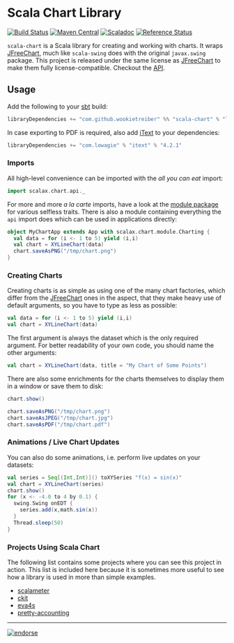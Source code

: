 Scala Chart Library
===================

[![Build Status](https://travis-ci.org/wookietreiber/scala-chart.svg?branch=develop)](https://travis-ci.org/wookietreiber/scala-chart)
[![Maven Central](https://maven-badges.herokuapp.com/maven-central/com.github.wookietreiber/scala-chart_2.11/badge.svg)](https://maven-badges.herokuapp.com/maven-central/com.github.wookietreiber/scala-chart_2.11)
[![Scaladoc](http://javadoc-badge.appspot.com/com.github.wookietreiber/scala-chart_2.11.svg?label=scaladoc)](http://javadoc-badge.appspot.com/com.github.wookietreiber/scala-chart_2.11)
[![Reference Status](https://www.versioneye.com/java/com.github.wookietreiber:scala-chart_2.11/reference_badge.svg?style=flat)](https://www.versioneye.com/java/com.github.wookietreiber:scala-chart_2.11/references)

`scala-chart` is a Scala library for creating and working with charts. It wraps [JFreeChart][], much
like `scala-swing` does with the original `javax.swing` package. This project is released under the
same license as [JFreeChart][] to make them fully license-compatible. Checkout the [API][].

Usage
-----

Add the following to your [sbt][] build:

```scala
libraryDependencies += "com.github.wookietreiber" %% "scala-chart" % "latest.integration"
```

In case exporting to PDF is required, also add [iText][] to your dependencies:

```scala
libraryDependencies += "com.lowagie" % "itext" % "4.2.1"
```

### Imports

All high-level convenience can be imported with the *all you can eat* import:

```scala
import scalax.chart.api._
```

For more and more *a la carte* imports, have a look at the [module package][modules] for various
selfless traits. There is also a module containing everything the `api` import does which can be
used in applications directly:

```scala
object MyChartApp extends App with scalax.chart.module.Charting {
  val data = for (i <- 1 to 5) yield (i,i)
  val chart = XYLineChart(data)
  chart.saveAsPNG("/tmp/chart.png")
}
```

### Creating Charts

Creating charts is as simple as using one of the many chart factories, which differ from the
[JFreeChart][] ones in the aspect, that they make heavy use of default arguments, so you have to
type as less as possible:

```scala
val data = for (i <- 1 to 5) yield (i,i)
val chart = XYLineChart(data)
```

The first argument is always the dataset which is the only required argument. For better readability
of your own code, you should name the other arguments:

```scala
val chart = XYLineChart(data, title = "My Chart of Some Points")
```

There are also some enrichments for the charts themselves to display them in a window or save them
to disk:

```scala
chart.show()
```

```scala
chart.saveAsPNG("/tmp/chart.png")
chart.saveAsJPEG("/tmp/chart.jpg")
chart.saveAsPDF("/tmp/chart.pdf")
```

### Animations / Live Chart Updates

You can also do some animations, i.e. perform live updates on your datasets:

```scala
val series = Seq[(Int,Int)]() toXYSeries "f(x) = sin(x)"
val chart = XYLineChart(series)
chart.show()
for (x <- -4.0 to 4 by 0.1) {
  swing.Swing onEDT {
    series.add(x,math.sin(x))
  }
  Thread.sleep(50)
}
```

### Projects Using Scala Chart

The following list contains some projects where you can see this project in action. This list is
included here because it is sometimes more useful to see how a library is used in more than simple
examples.

- [scalameter](https://github.com/scalameter/scalameter)
- [ckit](https://github.com/wookietreiber/ckit)
- [eva4s](https://github.com/wookietreiber/eva4s)
- [pretty-accounting](https://github.com/wookietreiber/pretty-accounting)


[JFreeChart]: http://jfree.org/jfreechart/
[API]: http://wookietreiber.github.com/scala-chart/latest/api/index.html
[sbt]: http://www.scala-sbt.org/
[maven]: http://maven.apache.org/
[modules]: http://wookietreiber.github.io/scala-chart/latest/api/index.html#scalax.chart.module.package
[iText]: http://itextpdf.com/


---

[![endorse](http://api.coderwall.com/wookietreiber/endorsecount.png)](http://coderwall.com/wookietreiber)

